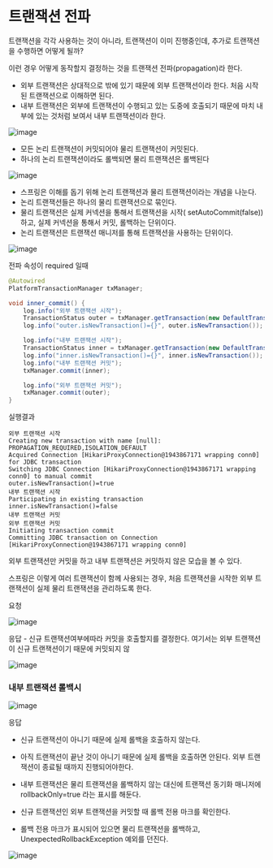 # 트랜잭션 전파
트랜잭션을 각각 사용하는 것이 아니라, 트랜잭션이 이미 진행중인데, 추가로 트랜잭션을 수행하면 어떻게 될까?

이런 경우 어떻게 동작할지 결정하는 것을 트랜잭션 전파(propagation)라 한다.

- 외부 트랜잭션은 상대적으로 밖에 있기 때문에 외부 트랜잭션이라 한다. 처음 시작된 트랜잭션으로 이해하면 된다.
- 내부 트랜잭션은 외부에 트랜잭션이 수행되고 있는 도중에 호출되기 때문에 마치 내부에 있는 것처럼 보여서 내부 트랜잭션이라 한다.
  
![image](https://github.com/hanuk96/TIL/assets/12428689/860dcc71-3903-4a50-85f8-441f604865ea)

- 모든 논리 트랜잭션이 커밋되어야 물리 트랜잭션이 커밋된다.
- 하나의 논리 트랜잭션이라도 롤백되면 물리 트랜잭션은 롤백된다

![image](https://github.com/hanuk96/TIL/assets/12428689/ac73e109-8a65-41b2-9026-41baaade7b25)

- 스프링은 이해를 돕기 위해 논리 트랜잭션과 물리 트랜잭션이라는 개념을 나눈다.
- 논리 트랜잭션들은 하나의 물리 트랜잭션으로 묶인다.
- 물리 트랜잭션은 실제 커넥션을 통해서 트랜잭션을 시작( setAutoCommit(false)) 하고, 실제 커넥션을 통해서 커밋, 롤백하는 단위이다.
- 논리 트랜잭션은 트랜잭션 매니저를 통해 트랜잭션을 사용하는 단위이다.
  
![image](https://github.com/hanuk96/TIL/assets/12428689/6597f4a5-831e-4266-8ddf-9a8c622ee9fb)

전파 속성이 required 일때

```java
@Autowired
PlatformTransactionManager txManager;

void inner_commit() {
    log.info("외부 트랜잭션 시작");
    TransactionStatus outer = txManager.getTransaction(new DefaultTransactionAttribute());
    log.info("outer.isNewTransaction()={}", outer.isNewTransaction());

    log.info("내부 트랜잭션 시작");
    TransactionStatus inner = txManager.getTransaction(new DefaultTransactionAttribute());
    log.info("inner.isNewTransaction()={}", inner.isNewTransaction());
    log.info("내부 트랜잭션 커밋");
    txManager.commit(inner);

    log.info("외부 트랜잭션 커밋");
    txManager.commit(outer);
}
```

실행결과

```
외부 트랜잭션 시작
Creating new transaction with name [null]: PROPAGATION_REQUIRED,ISOLATION_DEFAULT
Acquired Connection [HikariProxyConnection@1943867171 wrapping conn0] for JDBC transaction
Switching JDBC Connection [HikariProxyConnection@1943867171 wrapping conn0] to manual commit
outer.isNewTransaction()=true
내부 트랜잭션 시작
Participating in existing transaction
inner.isNewTransaction()=false
내부 트랜잭션 커밋
외부 트랜잭션 커밋
Initiating transaction commit
Committing JDBC transaction on Connection [HikariProxyConnection@1943867171 wrapping conn0]
```

외부 트랜잭션만 커밋을 하고 내부 트랜잭션은 커밋하지 않은 모습을 볼 수 있다.

스프링은 이렇게 여러 트랜잭션이 함께 사용되는 경우, 처음 트랜잭션을 시작한 외부 트랜잭션이 실제 물리 트랜잭션을 관리하도록 한다.

요청

![image](https://github.com/hanuk96/TIL/assets/12428689/8cc4e9a6-83ce-4217-a95a-8c0572774c12)

응답 - 신규 트랜잭션여부에따라 커밋을 호출할지를 결정한다. 여기서는 외부 트랜잭션이 신규 트랜잭션이기 때문에 커밋되지 않

![image](https://github.com/hanuk96/TIL/assets/12428689/6ec54aa5-980d-4e53-ade2-fc4c8badd4ea)

### 내부 트랜잭션 롤백시

![image](https://github.com/hanuk96/TIL/assets/12428689/c2b97736-f3d2-474e-ad30-4cd2de230ff9)

응답 
- 신규 트랜잭션이 아니기 때문에 실제 롤백을 호출하지 않는다.
- 아직 트랜잭션이 끝난 것이 아니기 때문에 실제 롤백을 호출하면 안된다. 외부 트랜잭션이 종료될 때까지 진행되어야한다.
- 내부 트랜잭션은 물리 트랜잭션을 롤백하지 않는 대신에 트랜잭션 동기화 매니저에 rollbackOnly=true 라는 표시를 해둔다.

- 신규 트랜잭션인 외부 트랜잭션을 커밋할 때 롤백 전용 마크를 확인한다.
- 롤백 전용 마크가 표시되어 있으면 물리 트랜잭션을 롤백하고, UnexpectedRollbackException 예외를 던진다.

![image](https://github.com/hanuk96/TIL/assets/12428689/32682c79-dc5a-4cf3-a52d-3b96093ab6cf)
